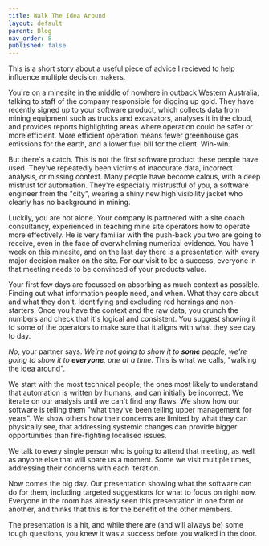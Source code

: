 ```yaml
---
title: Walk The Idea Around
layout: default
parent: Blog
nav_order: 8
published: false
---
```


<!-- Take home message: convince people before the presentation has started -->

This is a short story about a useful piece of advice I recieved to help influence multiple decision makers.

You're on a minesite in the middle of nowhere in outback Western Australia, talking to staff of the company responsible 
for digging up gold. They have recently signed up to your software product, which collects data from mining equipment
such as trucks and excavators, analyses it in the cloud, and provides reports highlighting areas where operation could be safer 
or more efficient. More efficient operation means fewer greenhouse gas emissions for the earth, and a lower fuel bill for the client.
Win-win.

But there's a catch. This is not the first software product these people have used. They've repeatedly been victims of inaccurate
data, incorrect analysis, or missing context. Many people have become calous, with a deep mistrust for automation. 
They're especially mistrustful of you, a software engineer from the "city", wearing a shiny new high visibility jacket who clearly has no 
background in mining.

Luckily, you are not alone. Your company is partnered with a site coach consultancy, experienced in teaching mine site operators
how to operate more effectively. He is very familiar with the push-back you two are going to receive, even in the face of overwhelming
numerical evidence. You have 1 week on this minesite, and on the last day there is a presentation with every major decision maker on the site.
For our visit to be a success, everyone in that meeting needs to be convinced of your products value. 

Your first few days are focussed on absorbing as much context as possible. Finding out what information people need, and when. What they care about 
and what they don't. Identifying and excluding red herrings and non-starters. Once you have the context and the raw data, you 
crunch the numbers and check that it's logical and consistent. You suggest showing it to some of the operators to make sure that it aligns with
what they see day to day.

*No*, your partner says. *We're not going to show it to **some** people, we're going to show it to **everyone**, one at a time*.
This is what we calls, "walking the idea around".

We start with the most technical people, the ones most likely to understand that automation is written by humans, and can initially be incorrect. 
We iterate on our analysis until we can't find any flaws. We show how our software is telling them "what they've been telling upper management 
for years". We show others how their concerns are limited by what they can physically see, that addressing systemic changes can provide bigger
opportunities than fire-fighting localised issues.

We talk to every single person who is going to attend that meeting, as well as anyone else that will spare us a moment. Some we visit multiple times,
addressing their concerns with each iteration.

Now comes the big day. Our presentation showing what the software can do for them, including targeted suggestions for what to focus on right now.
Everyone in the room has already seen this presentation in one form or another, and thinks that this is for the benefit of the other members.

The presentation is a hit, and while there are (and will always be) some tough questions, you knew it was a success before you walked in the door.

